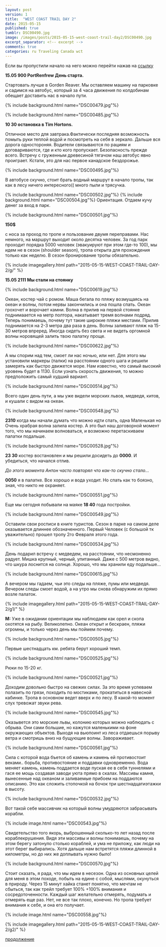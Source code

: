 ```yaml
---
layout: post
version: 1
title:  "WEST COAST TRAIL DAY 2"
date: 2015-05-15
published: true
tumblr: DSC00490.jpg
image: /images/posts/2015-05-15-west-coast-trail-day2/DSC00490.jpg
excerpt_separator: <!-- excerpt -->
comments: true
categories: ru Traveling Canada wct
---
```


Если вы пропустили начало на него можно перейти нажав на [ссылку](/ru/traveling/canada/wct/2015/05/14/WEST-COAST-TRAIL-DAY-1.html)

**15.05 900 PortRenfrew День старта.**

Стартовать лучше в Gorden Reaver. Мы оставляем машину на парковке и садимся на автобус, который за 4 часа движения по колдобинам обещает доставить нас в начало пути.

<!-- excerpt -->

{% include background.html name="DSC00479.jpg"%}

{% include background.html name="DSC00485.jpg"%}

**10 30 остановка в Tim Hortons.**

Отличное место для завтрака.Фактически последняя возможность помыть руки теплой водой и посмотреть на себя в зеркало. Дальше вся дорога одностороняя. Водители связываются по рациям и договариваются, где и кто кого пропускает. Безопасность прежде всего. Встречу с груженным древесиной тягачом наш автобус явно проиграет. Кстати, это для нас первое канадское бездорожье.

{% include background.html name="DSC00495.jpg"%}

В автобусе скучно, стоит брать водный маршрут в начало тропы, так как в лесу ничего интересного(( много пыли и трясучка.

{% include background.html name="DSC00502.jpg"%}
{% include background.html name="DSC00504.jpg"%}
Ориентация. Отдаем кучу денег за вход в парк.

{% include background.html name="DSC00501.jpg"%}

**150$**

с носа за проход по тропе и пользование двумя переправами. Нас немного, на маршрут выходит около десятка человек.  За год парк проходит порядка 5000 человек (эвакуируют при этом где-то 100),  мы идем не в сезон (shoulder season), тропа открыта для прохождения только как неделю.  В сезон бронирование тропы обязательно.

{% include imagegallery.html path="2015-05-15-WEST-COAST-TRAIL-DAY-2/g/" %}


**15.05 2111  Мы стали на стоянку**

{% include background.html name="DSC00619.jpg"%}

Океан, костер чай с ромом. Маша бегала по пляжу возмущаясь на океан и волны, потом нервы закончились и она пошла спать. Океан грохочет и ворочает камни. Волна в прилив на первой стоянке поднимаается на метр полтора, накатывает тремя волнами подряд. Теперь понимаешь, почему тут такие широкие пляжи местами. Прилив поднимается на 2-3 метра два раза в день. Волны заливают пляж на 15-30 метров впреред. Иногда сидеть без света и не видеть оргомной волны норовящей залить твою палатку проще.

{% include background.html name="DSC00622.jpg"%}

A мы спорим над тем, смоет ли нас ночью, или нет.
Для этого мы установили маркеры (палки) на расстоянии одного шага и решили замерять как быстро движется море.
Нам известно, что самый высокий уровень будет в 1130. Если узнать скорость движения, то можно предположить самый худший вариант.

{% include background.html name="DSC00514.jpg"%}

Всего один день пути, а мы уже видели морских львов, медведя, китов, и кушали с видом на океан.

{% include background.html name="DSC00548.jpg"%}

**2310** когда мы начали думать что можно идти спать, одна Маленькая но Очень храбрая волна залила костер. А это был наш договорной момент того, что мы начинаем волноваться, и возможно перетаскиваем палатки подальше.

{% include background.html name="DSC00528.jpg"%}

**23 30** костер востановлен и мы решили досидеть до **0000**. И убедиться, что начался отлив.

_До этого момента Антон часто повторял что как-то скучно стало…_

**0050** я в палатке. Все хорошо и вода уходит. Но спать как то боязно, зная, что никто не охраняет.

{% include background.html name="DSC00551.jpg"%}

Еще мы сегодня побывали на маяке **18 40** года постройки.

{% include background.html name="DSC00549.jpg"%}

Оставили свои росписи в книге туристов. Сезон в парке на самом деле оказывается длиннее обозначенного. Первый Человек (с большой тк уважительно) прошел тропу 2го Февраля этого года.

{% include background.html name="DSC00534.jpg"%}

День подарил встречу с медведем, на расстоянии, что несмоненно радует. Мишка крупный, черный, упитанный. Даже с 500 метров видно, что шкура лоснится на солнце. Хорошо, что мы хранили еду подальше…

{% include background.html name="DSC00615.jpg"%}

А вечером мы гадаем, чьи это следы на пляже, пумы или медведя. Вечером следы смоет водой, а на утро мы снова обнаружим их прямо возле палаток.

{% include imagegallery.html path="2015-05-15-WEST-COAST-TRAIL-DAY-2/g1/" %}

**М:** Уже в ожидании ориентации мы наблюдаем как орел и скопа охотятся на рыбу. Великолепно. Океан открыт и бескраен, пляжи огромны, и только через день мы поймем почему.

{% include background.html name="DSC00505.jpg"%}

Первые шестнадцать км. ребята берут хороший темп.

{% include background.html name="DSC00525.jpg"%}

Рюки по 15-20 кг.

{% include background.html name="DSC00521.jpg"%}

Доходим довольно быстро на свежих силах. За это время успеваем полазить по грязи, походить по мостиками, прокатиться в навесной кабинке. Тропа в основном ведет вверх и по лесу. В какой-то момент слух тревожат звуки рева.

{% include background.html name="DSC00545.jpg"%}

Оказывется это морские львы, колонию которых можно наблюдать с обрыва. Они сами большие, но кажутся маленькими на фоне окружающих объектов. Выходя на вьюпоинт из леса отдаешься порыву ветра и смотришь вниз на бущующие волны. Завораживает.

{% include background.html name="DSC00561.jpg"%}

Сила с которой вода бъется об камень и камень ей противостоит веками.. борьба, противостояние и поддавки одновременно. Вода меняет камень, камень поддается воде пуская ее в себя туннелями и гася ее мощь создавая заводи уюта прямо в скалах. Массивы камня, вынесенные над океаном и заливаемые прибоем на поддаются описанию. Это как сложить стопочкой на бочок три шестнадцатиэтажки в высоту.

{% include background.html name="DSC00532.jpg"%}

Вот такой себе массивчик на который волны умудряются забрасывать корабли.

{% include image.html name="DSC00543.jpg"%}

Свидетельство того якорь, выброшенный сколько-то лет назад после кораблекрушения. Видя эти массивы и волны понимаешь, почему на этом берегу затонуло столько кораблей, и ума не приложу, как люди на этот берег выбирались. Хотя дальше нам встретятся пляжи длинной в километры, но до них же доплывать нужно было!

{% include background.html name="DSC00570.jpg"%}

Cтоит сказать, я рада, что мы идем в несезон. Одна из основных целей для меня в этом походе, побыть на едине с собой, мыслями, окунуться в природу. Через 15 минут хайка станет понятно, что мечтам не сбыться, так как трейл требует 100% +100% внимания и сосредоточенности. Каждый шаг желательно отмерять, подумать и отмерять еще раз. Нет, не все так плохо, конечно. Но тропа требует внимания к себе, и она его получает.

{% include image.html name="DSC00558.jpg"%}

{% include imagegallery.html path="2015-05-15-WEST-COAST-TRAIL-DAY-2/g2/" %}

[продолжение](/ru/traveling/canada/wct/2015/05/16/WEST-COAST-TRAIL-DAY-3.html)
